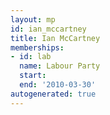 ```yaml
---
layout: mp
id: ian_mccartney
title: Ian McCartney
memberships:
- id: lab
  name: Labour Party
  start: 
  end: '2010-03-30'
autogenerated: true
---
```

